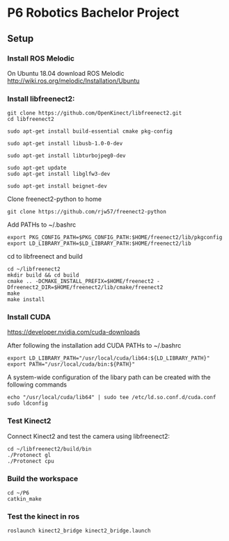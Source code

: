 # P6 Robotics Bachelor Project

## Setup

### Install ROS Melodic
On Ubuntu 18.04 download ROS Melodic 
http://wiki.ros.org/melodic/Installation/Ubuntu

### Install libfreenect2:
```
git clone https://github.com/OpenKinect/libfreenect2.git
cd libfreenect2

sudo apt-get install build-essential cmake pkg-config

sudo apt-get install libusb-1.0-0-dev

sudo apt-get install libturbojpeg0-dev

sudo apt-get update
sudo apt-get install libglfw3-dev

sudo apt-get install beignet-dev
```

Clone freenect2-python to home
```
git clone https://github.com/rjw57/freenect2-python
```

Add PATHs to ~/.bashrc
```
export PKG_CONFIG_PATH=$PKG_CONFIG_PATH:$HOME/freenect2/lib/pkgconfig
export LD_LIBRARY_PATH=$LD_LIBRARY_PATH:$HOME/freenect2/lib
```

cd to libfreenect and build
```
cd ~/libfreenect2
mkdir build && cd build
cmake .. -DCMAKE_INSTALL_PREFIX=$HOME/freenect2 -Dfreenect2_DIR=$HOME/freenect2/lib/cmake/freenect2
make
make install
```

### Install CUDA
https://developer.nvidia.com/cuda-downloads

After following the installation add CUDA PATHs to ~/.bashrc
```
export LD_LIBRARY_PATH="/usr/local/cuda/lib64:${LD_LIBRARY_PATH}"
export PATH="/usr/local/cuda/bin:${PATH}"
```
A system-wide configuration of the libary path can be created with the following commands
```
echo "/usr/local/cuda/lib64" | sudo tee /etc/ld.so.conf.d/cuda.conf
sudo ldconfig
```

### Test Kinect2

Connect Kinect2 and test the camera using libfreenect2:

```
cd ~/libfreenect2/build/bin
./Protonect gl
./Protonect cpu
```

### Build the workspace
```
cd ~/P6
catkin_make
```
### Test the kinect in ros
```
roslaunch kinect2_bridge kinect2_bridge.launch
```
